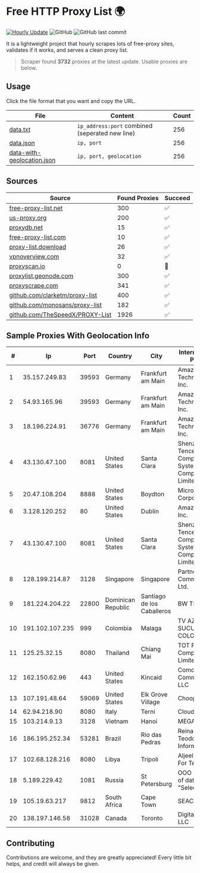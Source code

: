 
# Free HTTP Proxy List 🌍

[![Hourly Update](https://github.com/mertguvencli/http-proxy-list/actions/workflows/main.yml/badge.svg?branch=main)](https://github.com/mertguvencli/http-proxy-list/actions/workflows/main.yml)
![GitHub](https://img.shields.io/github/license/mertguvencli/http-proxy-list)
![GitHub last commit](https://img.shields.io/github/last-commit/mertguvencli/http-proxy-list)

It is a lightweight project that hourly scrapes lots of free-proxy sites, validates if it works, and serves a clean proxy list.


> Scraper found **3732** proxies at the latest update. Usable proxies are below.

## Usage

Click the file format that you want and copy the URL.


|File|Content|Count|
|----|-------|-----|
|[data.txt](https://raw.githubusercontent.com/mertguvencli/http-proxy-list/main/proxy-list/data.txt)|`ip_address:port` combined (seperated new line)|256|
|[data.json](https://raw.githubusercontent.com/mertguvencli/http-proxy-list/main/proxy-list/data.json)|`ip, port`|256|
|[data-with-geolocation.json](https://raw.githubusercontent.com/mertguvencli/http-proxy-list/main/proxy-list/data-with-geolocation.json)|`ip, port, geolocation`|256|

## Sources

|Source|Found Proxies|Succeed|
|------|-------------|-------|
|[free-proxy-list.net](https://free-proxy-list.net)|300|✅|
|[us-proxy.org](https://www.us-proxy.org)|200|✅|
|[proxydb.net](http://proxydb.net)|15|✅|
|[free-proxy-list.com](https://free-proxy-list.com/?page=&port=&type%5B%5D=http&type%5B%5D=https&up_time=0&search=Search)|10|✅|
|[proxy-list.download](https://www.proxy-list.download/HTTP)|26|✅|
|[vpnoverview.com](https://vpnoverview.com/privacy/anonymous-browsing/free-proxy-servers)|32|✅|
|[proxyscan.io](https://www.proxyscan.io)|0|🚫|
|[proxylist.geonode.com](https://proxylist.geonode.com/api/proxy-list?limit=300&page=1&sort_by=lastChecked&sort_type=desc&protocols=http,https)|300|✅|
|[proxyscrape.com](https://api.proxyscrape.com/v2/?request=displayproxies&protocol=http&timeout=10000&country=all&ssl=all&anonymity=all)|341|✅|
|[github.com/clarketm/proxy-list](https://raw.githubusercontent.com/clarketm/proxy-list/master/proxy-list-raw.txt)|400|✅|
|[github.com/monosans/proxy-list](https://raw.githubusercontent.com/monosans/proxy-list/main/proxies/http.txt)|182|✅|
|[github.com/TheSpeedX/PROXY-List](https://raw.githubusercontent.com/TheSpeedX/PROXY-List/master/http.txt)|1926|✅|


## Sample Proxies With Geolocation Info

|#|Ip|Port|Country|City|Internet Service Provider|
|-|--|----|-------|----|-------------------------|
|1|35.157.249.83|39593|Germany|Frankfurt am Main|Amazon Technologies Inc.|
|2|54.93.165.96|39593|Germany|Frankfurt am Main|Amazon Technologies Inc.|
|3|18.196.224.91|36776|Germany|Frankfurt am Main|Amazon Technologies Inc.|
|4|43.130.47.100|8081|United States|Santa Clara|Shenzhen Tencent Computer Systems Company Limited|
|5|20.47.108.204|8888|United States|Boydton|Microsoft Corporation|
|6|3.128.120.252|80|United States|Dublin|Amazon.com, Inc.|
|7|43.130.47.100|8081|United States|Santa Clara|Shenzhen Tencent Computer Systems Company Limited|
|8|128.199.214.87|3128|Singapore|Singapore|Partner Communications Ltd.|
|9|181.224.204.22|22800|Dominican Republic|Santiago de los Caballeros|BW TELECOM|
|10|191.102.107.235|999|Colombia|Malaga|TV AZTECA SUCURSAL COLOMBIA|
|11|125.25.32.15|8080|Thailand|Chiang Mai|TOT Public Company Limited|
|12|162.150.62.96|443|United States|Kincaid|Comcast Cable Communications, LLC|
|13|107.191.48.64|59069|United States|Elk Grove Village|Choopa|
|14|62.94.218.90|8080|Italy|Terni|Clouditalia S.p.A.|
|15|103.214.9.13|3128|Vietnam|Hanoi|MEGACORE|
|16|186.195.252.34|53281|Brazil|Rio das Pedras|Reinaldo Teodora Dutra Informatica ME|
|17|102.68.128.216|8080|Libya|Tripoli|Aljeel Aljadeed For Technology|
|18|5.189.229.42|1081|Russia|St Petersburg|OOO "Network of data-centers "Selectel"|
|19|105.19.63.217|9812|South Africa|Cape Town|SEACOM Limited|
|20|138.197.146.58|31028|Canada|Toronto|DigitalOcean, LLC|



## Contributing

Contributions are welcome, and they are greatly appreciated! Every
little bit helps, and credit will always be given.

